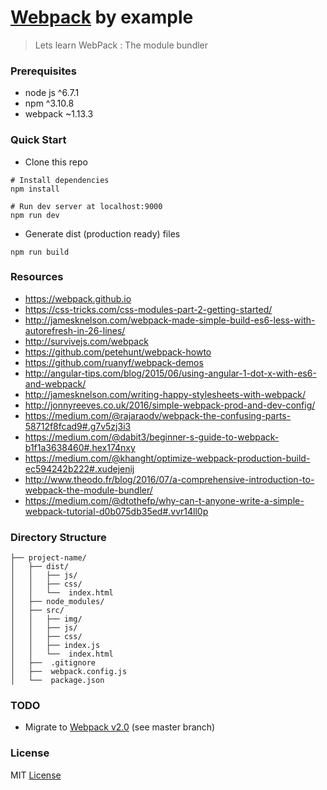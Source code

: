 # [Webpack](https://github.com/webpack/webpack) by example

> Lets learn WebPack : The module bundler

### Prerequisites
* node js ^6.7.1
* npm ^3.10.8
* webpack ~1.13.3

### Quick Start
* Clone this repo
```
# Install dependencies
npm install

# Run dev server at localhost:9000
npm run dev

```
* Generate dist (production ready) files
```
npm run build
```

### Resources 
* https://webpack.github.io
* https://css-tricks.com/css-modules-part-2-getting-started/
* http://jamesknelson.com/webpack-made-simple-build-es6-less-with-autorefresh-in-26-lines/
* http://survivejs.com/webpack
* https://github.com/petehunt/webpack-howto
* https://github.com/ruanyf/webpack-demos
* http://angular-tips.com/blog/2015/06/using-angular-1-dot-x-with-es6-and-webpack/
* http://jamesknelson.com/writing-happy-stylesheets-with-webpack/
* http://jonnyreeves.co.uk/2016/simple-webpack-prod-and-dev-config/
* https://medium.com/@rajaraodv/webpack-the-confusing-parts-58712f8fcad9#.g7v5zj3i3
* https://medium.com/@dabit3/beginner-s-guide-to-webpack-b1f1a3638460#.hex174nxy
* https://medium.com/@khanght/optimize-webpack-production-build-ec594242b222#.xudejenij
* http://www.theodo.fr/blog/2016/07/a-comprehensive-introduction-to-webpack-the-module-bundler/
* https://medium.com/@dtothefp/why-can-t-anyone-write-a-simple-webpack-tutorial-d0b075db35ed#.vvr14ll0p

### Directory Structure 

```
├── project-name/
│   ├── dist/
│   │   ├── js/
│   │   ├── css/
│   │   └──  index.html
│   ├── node_modules/
│   ├── src/
│   │   ├── img/
│   │   ├── js/
│   │   ├── css/
│   │   ├── index.js
│   │   └──  index.html
│   ├──  .gitignore
│   ├──  webpack.config.js
│   └──  package.json

```

### TODO
* Migrate to [Webpack v2.0](https://webpack.js.org/) (see master branch)

### License
MIT [License](LICENSE.txt)
